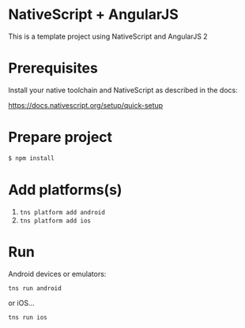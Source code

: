 # NativeScript + AngularJS

This is a template project using NativeScript and AngularJS 2

# Prerequisites

Install your native toolchain and NativeScript as described in the docs:

https://docs.nativescript.org/setup/quick-setup

# Prepare project

```sh
$ npm install
```

# Add platforms(s)

1. `tns platform add android`
2. `tns platform add ios`

# Run

Android devices or emulators:

```sh
tns run android
```

or iOS...

```sh
tns run ios
```
